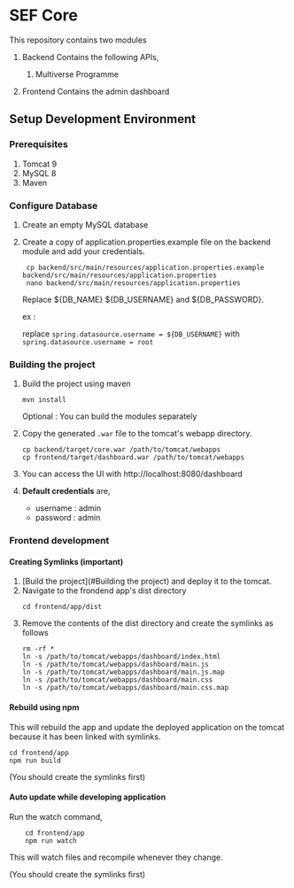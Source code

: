 # SEF Core

This repository contains two modules
1. Backend 
    Contains the following APIs,
    1. Multiverse Programme
    
2. Frontend
    Contains the admin dashboard
    
    
## Setup Development Environment

### Prerequisites
1. Tomcat 9
2. MySQL 8
3. Maven

### Configure Database
1. Create an empty MySQL database
2. Create a copy of application.properties.example file on the backend module and add your credentials.
   ```
    cp backend/src/main/resources/application.properties.example backend/src/main/resources/application.properties
    nano backend/src/main/resources/application.properties
   ```
   Replace ${DB_NAME} ${DB_USERNAME} and ${DB_PASSWORD}. 
   
   ex : 
   
   replace `spring.datasource.username = ${DB_USERNAME}` with
   `spring.datasource.username = root`

### Building the project

1. Build the project using maven
   ```
   mvn install
   ```
    Optional : You can build the modules separately
    
2. Copy the generated `.war` file to the tomcat's webapp directory.  
   ```
   cp backend/target/core.war /path/to/tomcat/webapps
   cp frontend/target/dashboard.war /path/to/tomcat/webapps
   ```
3. You can access the UI with http://localhost:8080/dashboard
4. **Default credentials** are, 
    - username : admin
    - password : admin


### Frontend development

#### Creating Symlinks (important)

1. [Build the project](#Building the project) and deploy it to the tomcat. 
2. Navigate to the frondend app's dist directory
   ```
   cd frontend/app/dist
   ``` 
3. Remove the contents of the dist directory and create the symlinks as follows
   ```
   rm -rf *
   ln -s /path/to/tomcat/webapps/dashboard/index.html
   ln -s /path/to/tomcat/webapps/dashboard/main.js
   ln -s /path/to/tomcat/webapps/dashboard/main.js.map
   ln -s /path/to/tomcat/webapps/dashboard/main.css
   ln -s /path/to/tomcat/webapps/dashboard/main.css.map
   ```

#### Rebuild using npm
This will rebuild the app and update the deployed application on the tomcat because it has been linked with symlinks.
```
cd frontend/app
npm run build
```
(You should create the symlinks first)

#### Auto update while developing application
Run the watch command,
```
    cd frontend/app
    npm run watch
```
This will watch files and recompile whenever they change.

(You should create the symlinks first)
